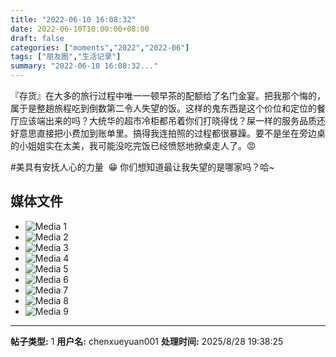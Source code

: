 ```yaml
---
title: "2022-06-10 16:08:32"
date: 2022-06-10T10:00:00+08:00
draft: false
categories: ["moments","2022","2022-06"]
tags: ["朋友圈","生活记录"]
summary: "2022-06-10 16:08:32..."
---
```


『存货』在大多的旅行过程中唯一一顿早茶的配额给了名门金宴。把我那个悔的，属于是整趟旅程吃到倒数第二令人失望的饭。这样的鬼东西是这个价位和定位的餐厅应该端出来的吗？大统华的超市冷柜都吊着你们打晓得伐？屎一样的服务品质还好意思直接把小费加到账单里。搞得我连拍照的过程都很暴躁。要不是坐在旁边桌的小姐姐实在太美，我可能没吃完饭已经愤怒地掀桌走人了。😡

#美具有安抚人心的力量
​
​😁 你们想知道最让我失望的是哪家吗？哈~

## 媒体文件

- ![Media 1](/Moments/photos/2022-06-10/202206101608320.jpg)
- ![Media 2](/Moments/photos/2022-06-10/202206101608321.jpg)
- ![Media 3](/Moments/photos/2022-06-10/202206101608322.jpg)
- ![Media 4](/Moments/photos/2022-06-10/202206101608323.jpg)
- ![Media 5](/Moments/photos/2022-06-10/202206101608324.jpg)
- ![Media 6](/Moments/photos/2022-06-10/202206101608325.jpg)
- ![Media 7](/Moments/photos/2022-06-10/202206101608326.jpg)
- ![Media 8](/Moments/photos/2022-06-10/202206101608327.jpg)
- ![Media 9](/Moments/photos/2022-06-10/202206101608328.jpg)

---

**帖子类型:** 1
**用户名:** chenxueyuan001
**处理时间:** 2025/8/28 19:38:25